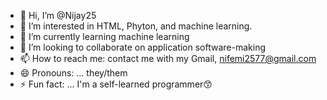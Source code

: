 - 👋 Hi, I’m @Nijay25
- 👀 I’m interested in HTML, Phyton, and machine learning.
- 🌱 I’m currently learning machine learning
- 💞️ I’m looking to collaborate on application software-making
- 📫 How to reach me: contact me with my Gmail, nifemi2577@gmail.com
- 😄 Pronouns: ... they/them
- ⚡ Fun fact: ... I'm a self-learned programmer😙

<!---
Nijay25/Nijay25 is a ✨ special ✨ repository because its `README.md` (this file) appears on your GitHub profile.
You can click the Preview link to take a look at your changes.
--->
